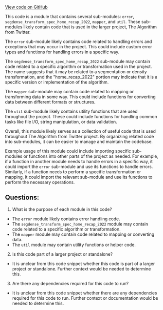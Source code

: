 [View code on GitHub](https://github.com/misbahsy/the-algorithm/navi/segdense/src/lib.rs)

This code is a module that contains several sub-modules: `error`, `segdense_transform_spec_home_recap_2022`, `mapper`, and `util`. These sub-modules likely contain code that is used in the larger project, The Algorithm from Twitter. 

The `error` sub-module likely contains code related to handling errors and exceptions that may occur in the project. This could include custom error types and functions for handling errors in a specific way.

The `segdense_transform_spec_home_recap_2022` sub-module may contain code related to a specific algorithm or transformation used in the project. The name suggests that it may be related to a segmentation or density transformation, and the "home_recap_2022" portion may indicate that it is a specific version or implementation of the algorithm.

The `mapper` sub-module may contain code related to mapping or transforming data in some way. This could include functions for converting data between different formats or structures.

The `util` sub-module likely contains utility functions that are used throughout the project. These could include functions for handling common tasks like file I/O, string manipulation, or data validation.

Overall, this module likely serves as a collection of useful code that is used throughout The Algorithm from Twitter project. By organizing related code into sub-modules, it can be easier to manage and maintain the codebase. 

Example usage of this module could include importing specific sub-modules or functions into other parts of the project as needed. For example, if a function in another module needs to handle errors in a specific way, it could import the `error` sub-module and use its functions to handle errors. Similarly, if a function needs to perform a specific transformation or mapping, it could import the relevant sub-module and use its functions to perform the necessary operations.
## Questions: 
 1. What is the purpose of each module in this code?
- The `error` module likely contains error handling code.
- The `segdense_transform_spec_home_recap_2022` module may contain code related to a specific algorithm or transformation.
- The `mapper` module may contain code related to mapping or converting data.
- The `util` module may contain utility functions or helper code.

2. Is this code part of a larger project or standalone?
- It is unclear from this code snippet whether this code is part of a larger project or standalone. Further context would be needed to determine this.

3. Are there any dependencies required for this code to run?
- It is unclear from this code snippet whether there are any dependencies required for this code to run. Further context or documentation would be needed to determine this.
